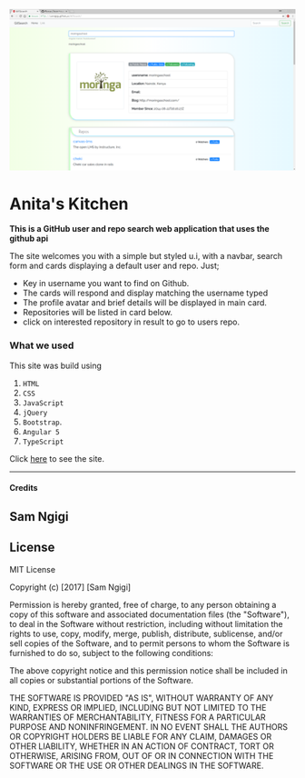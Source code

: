![GitSearch](moringa.png)


Anita's Kitchen
=======================


**This is a GitHub user and repo search web application that uses the github api**


The site welcomes you with a simple but styled u.i, with a navbar, search form  and cards displaying a default user and repo. Just;


- Key in username you want to find on Github.
- The cards will respond and display matching the username typed  
- The profile avatar and brief details will be displayed in main card.
- Repositories will be listed in card below.
- click on interested repository in result to go to users repo.

### What we used
This site was build using  
1. `HTML`
2. `CSS`
3. `JavaScript`
4. `jQuery`
5. `Bootstrap`.
6. `Angular 5`
7. `TypeScript`


Click [here](https://samngigi.github.io/GitSearch/) to see the site.

------------

#### Credits

Sam Ngigi
------------

License
-------

MIT License

Copyright (c) [2017] [Sam Ngigi]

Permission is hereby granted, free of charge, to any person obtaining a copy
of this software and associated documentation files (the "Software"), to deal
in the Software without restriction, including without limitation the rights
to use, copy, modify, merge, publish, distribute, sublicense, and/or sell
copies of the Software, and to permit persons to whom the Software is
furnished to do so, subject to the following conditions:

The above copyright notice and this permission notice shall be included in all
copies or substantial portions of the Software.

THE SOFTWARE IS PROVIDED "AS IS", WITHOUT WARRANTY OF ANY KIND, EXPRESS OR
IMPLIED, INCLUDING BUT NOT LIMITED TO THE WARRANTIES OF MERCHANTABILITY,
FITNESS FOR A PARTICULAR PURPOSE AND NONINFRINGEMENT. IN NO EVENT SHALL THE
AUTHORS OR COPYRIGHT HOLDERS BE LIABLE FOR ANY CLAIM, DAMAGES OR OTHER
LIABILITY, WHETHER IN AN ACTION OF CONTRACT, TORT OR OTHERWISE, ARISING FROM,
OUT OF OR IN CONNECTION WITH THE SOFTWARE OR THE USE OR OTHER DEALINGS IN THE
SOFTWARE.
